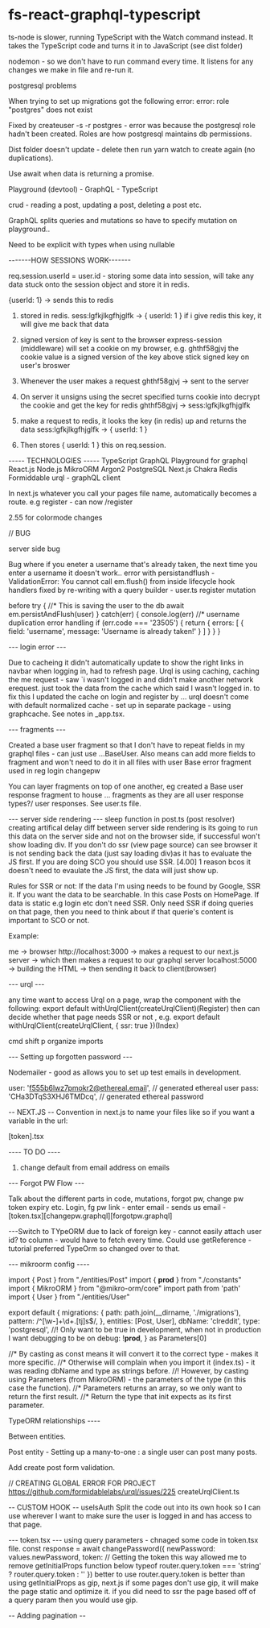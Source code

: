 # fs-react-graphql-typescript

ts-node is slower, running TypeScript with the Watch command instead.
It takes the TypeScript code and turns it in to JavaScript (see dist folder)

nodemon - so we don't have to run command every time. It listens for any changes we make in file and re-run it.

postgresql problems

When trying to set up migrations got the following error:
error: role "postgres" does not exist

Fixed by createuser -s -r postgres - error was because the postgresql role hadn't been created.
Roles are how postgresql maintains db permissions.

Dist folder doesn't update - delete then run yarn watch to create again (no duplications).

Use await when data is returning a promise.

Playground (devtool) - GraphQL - TypeScript

crud - reading a post, updating a post, deleting a post etc.

GraphQL splits queries and mutations so have to specify mutation on playground..

Need to be explicit with types when using nullable 

-------HOW SESSIONS WORK-------

req.session.userId = user.id - storing some data into session, will take any data stuck onto the session object and store it in redis.


{userId: 1} -> sends this to redis

1. stored in redis.
sess:lgfkjlkgfhjglfk -> { userId: 1 }
if i give redis this key, it will give me back that data

2. signed version of key is sent to the browser
express-session (middleware) will set a cookie on my browser, e.g. ghthf58gjvj
the cookie value is a signed version of the key above
stick signed key on user's broswer

3. Whenever the user makes a request
ghthf58gjvj -> sent to the server

4. On server it unsigns using the secret specified
turns cookie into
decrypt the cookie and get the key for redis
ghthf58gjvj -> sess:lgfkjlkgfhjglfk 

5. make a request to redis, it looks the key (in redis) up and returns the data
sess:lgfkjlkgfhjglfk -> { userId: 1 }

6. Then stores { userId: 1 } this on req.session.


----- TECHNOLOGIES -----
TypeScript
GraphQL
Playground for graphql
React.js
Node.js
MikroORM
Argon2
PostgreSQL
Next.js
Chakra
Redis
Formiddable urql - graphQL client

In next.js whatever you call your pages file name, automatically becomes a route. e.g register - can now /register

2.55 for colormode changes

// BUG

server side bug

Bug where if you eneter a username that's already taken, the next time you enter a username it doesn't work..
error with persistandflush - ValidationError: You cannot call em.flush() from inside lifecycle hook handlers
fixed by re-writing with a query builder - user.ts register mutation

before 
 try {
    //* This is saving the user to the db
    await em.persistAndFlush(user)
    } catch(err) {
      console.log(err)
      //* username duplication error handling
      if (err.code === '23505') {
        return {
          errors: [
            {
            field: 'username',
            message: 'Username is already taken!'
          }
        ]
      }
    } 
  }

--- login error ---

Due to cacheing it didn't automatically update to show the right links in navbar when logging in, had to refresh page.
Urql is using caching, caching the me request - saw `i wasn't logged in and didn't make another network erequest. just took the data from the cache which said I wasn't logged in.
to fix this I updated the cache on login and register by ...
urql doesn't come with default normalized cache - set up in separate package - using graphcache. See notes in _app.tsx.

--- fragments ---

Created a base user fragment so that I don't have to repeat fields in my graphql files -
can just use ...BaseUser. Also means can add more fields to fragment and won't need to do it in all files with user
Base error fragment used in reg login changepw

You can layer fragments on top of one another, 
eg created a Base user response fragment to house ... fragments as they are all user response types?/ user responses.
See user.ts file.

--- server side rendering ---
sleep function in post.ts (post resolver) creating artifical delay
diff between server side rendering is its going to run this data on the server side and not on the browser side,
if successful won't show loading div.
If you don't do ssr (view page source) can see browser it is not sending back the data (just say loading div)as it has to evaluate the JS first.
If you are doing SCO you should use SSR. [4.00]
1 reason bcos it doesn't need to evaulate the JS first, the data will just show up.

Rules for SSR or not:
If the data I'm using needs to be found by Google, SSR it. If you want the data to be searchable. In this case Posts on HomePage.
If data is static e.g login etc don't need SSR.
Only need SSR if doing queries on that page, then you need to think about if that querie's content is important to SCO or not.

Example:

me -> browser http://localhost:3000
-> makes a request to our next.js server
-> which then makes a request to our graphql server localhost:5000
-> building the HTML
-> then sending it back to client(browser)

--- urql ---

any time want to access Urql on a page, wrap the component with the following:
export default withUrqlClient(createUrqlClient)(Register)
then can decide whether that page needs SSR or not , e.g.
export default withUrqlClient(createUrqlClient, { ssr: true })(Index)

cmd shift p organize imports

--- Setting up forgotten password ---

Nodemailer - good as allows you to set up test emails in development.

user: 'f555b6lwz7pmokr2@ethereal.email', // generated ethereal user
      pass: 'CHa3DTqS3XHJ6TMDcq', // generated ethereal password

-- NEXT.JS --
Convention in next.js to name your files like so if you want a variable in the url:

[token].tsx


---- TO DO ----

1. change default from email address on emails

--- Forgot PW Flow ---

Talk about the different parts in code, mutations, forgot pw, change pw token expiry etc.
Login, fg pw link - enter email - sends us email - [token.tsx][changepw.graphql][forgotpw.graphql]

---Switch to TYpeORM due to lack of foreign key - cannot easily attach user id? to column - would have to fetch every time.
Could use getReference - tutorial preferred TypeOrm so changed over to that.

--- mikroorm config ----

import { Post } from "./entities/Post"
import { __prod__ } from "./constants"
import { MikroORM } from "@mikro-orm/core"
import path from 'path'
import { User } from "./entities/User"

export default {
  migrations: {
    path: path.join(__dirname, './migrations'), 
    pattern: /^[\w-]+\d+\.[tj]s$/, 
  },
  entities: [Post, User],
  dbName: 'clreddit',
  type: 'postgresql',
  //! Only want to be true in development, when not in production I want debugging to be on
  debug: !__prod__,
} as Parameters<typeof MikroORM.init>[0]

//* By casting as const means it will convert it to the correct type - makes it more specific.
//* Otherwise will complain when you import it (index.ts) - it was reading dbName and type as strings before.
//! However, by casting using Parameters (from MikroORM) - the parameters of the type (in this case the function).
//* Parameters returns an array, so we only want to return the first result.
//* Return the type that init expects as its first parameter.


TypeORM relationships ----

Between entities.

Post entity -
Setting up a many-to-one : a single user can post many posts.


Add create post form validation.

// CREATING GLOBAL ERROR FOR PROJECT
https://github.com/formidablelabs/urql/issues/225
createUrqlClient.ts


-- CUSTOM HOOK --
useIsAuth
Split the code out into its own hook so I can use wherever I want to make sure the user is logged in and has access to that page.


--- token.tsx ---
using query parameters - chnaged some code in token.tsx file.
const response = await changePassword({
            newPassword: values.newPassword,
            token: 
            // Getting the token this way allowed me to remove getInitialProps function below
            typeof router.query.token === 'string' ? router.query.token : ''
          })
          better to use router.query.token
is better than using getInitialProps as gip, next.js if some pages don't use gip, it will make the page static and optimize it.
if you did need to ssr the page based off of a query param then you would use gip.


-- Adding pagination --